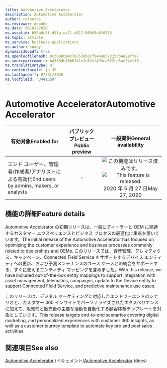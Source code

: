 ```yaml
---
title: Automotive Accelerator
description: Automotive Accelerator
author: relnotes
ms.reviewer: deonhe
ms.date: 06/01/2020
ms.assetid: b58a6c5f-d51a-ea11-a811-000d3a8f0752
ms.topic: article
ms.service: business-applications
ms.author: snagy
dynamics365pdf: true
ms.openlocfilehash: 0c3688094c707536b8cf544e037225cb4e2af7a7
ms.sourcegitcommit: b4383db1666141e3c62ef493ca522cd5ae34e1f0
ms.translationtype: HT
ms.contentlocale: ja-JP
ms.lasthandoff: 07/01/2020
ms.locfileid: "3441559"
---
```

# <a name="automotive-accelerator"></a><span data-ttu-id="7a0f0-103">Automotive Accelerator</span><span class="sxs-lookup"><span data-stu-id="7a0f0-103">Automotive Accelerator</span></span>


| <span data-ttu-id="7a0f0-104">有効対象</span><span class="sxs-lookup"><span data-stu-id="7a0f0-104">Enabled for</span></span>    |  <span data-ttu-id="7a0f0-105">パブリック プレビュー</span><span class="sxs-lookup"><span data-stu-id="7a0f0-105">Public preview</span></span> | <span data-ttu-id="7a0f0-106">一般提供</span><span class="sxs-lookup"><span data-stu-id="7a0f0-106">General availability</span></span> | 
| ---------- | :----------: |:----------: |
|<span data-ttu-id="7a0f0-107">エンド ユーザー、管理者/作成者/アナリストによる有効化</span><span class="sxs-lookup"><span data-stu-id="7a0f0-107">End users by admins, makers, or analysts</span></span>|-| <span data-ttu-id="7a0f0-108">![この機能はリリース済みです。](/dynamics365-release-plan/media/green-checkmark.png "この機能はリリース済みです。")</span><span class="sxs-lookup"><span data-stu-id="7a0f0-108">![This feature is released.](/dynamics365-release-plan/media/green-checkmark.png "This feature is released.")</span></span> <span data-ttu-id="7a0f0-109">2020 年 5 月 27 日</span><span class="sxs-lookup"><span data-stu-id="7a0f0-109">May 27, 2020</span></span>|






## <a name="feature-details"></a><span data-ttu-id="7a0f0-110">機能の詳細</span><span class="sxs-lookup"><span data-stu-id="7a0f0-110">Feature details</span></span>
<!--feature detail start -->
<span data-ttu-id="7a0f0-111">Automotive Accelerator の初期リリースは、一般にディーラーと OEM に関連するカスタマー エクスペリエンスとビジネス プロセスの最適化に重点を置いています。</span><span class="sxs-lookup"><span data-stu-id="7a0f0-111">The initial release of the Automotive Accelerator has focused on optimizing the customer experience and business processes commonly related to dealerships and OEMs.</span></span> <span data-ttu-id="7a0f0-112">このリリースでは、資産管理、テレマティクス、キャンペーン、Connected Field Service をサポートするデバイス エンティティへの更新、および予測メンテナンスのユース ケースとの統合をサポートする、すぐに使えるエンティティ マッピングを含めました。</span><span class="sxs-lookup"><span data-stu-id="7a0f0-112">With this release, we have included out-of-the-box entity mappings to support integration with asset management, telematics, campaigns, update to the Device entity to support Connected Field Service, and predictive maintenance use cases.</span></span>

<span data-ttu-id="7a0f0-113">このリリースは、デジタル マーケティングに対応したエンドツーエンドのシナリオと、カスタマー 360 インサイトでパーソナライズされたエクスペリエンスに加えて、販売前と販売後の主要な活動を自動化する顧客体験テンプレートを対象としています。</span><span class="sxs-lookup"><span data-stu-id="7a0f0-113">This release targets end-to-end scenarios covering digital marketing, and personalized experiences with customer 360 insights, as well as a customer journey template to automate key pre and post sales activities.</span></span>
<!--feature detail end -->










## <a name="see-also"></a><span data-ttu-id="7a0f0-114">関連項目</span><span class="sxs-lookup"><span data-stu-id="7a0f0-114">See also</span></span>

<!--docs start-->
<span data-ttu-id="7a0f0-115">[Automotive Accelerator](https://docs.microsoft.com/common-data-model/automotive-accelerator) (ドキュメント)</span><span class="sxs-lookup"><span data-stu-id="7a0f0-115">[Automotive Accelerator](https://docs.microsoft.com/common-data-model/automotive-accelerator) (docs)</span></span>
<!--docs end-->
